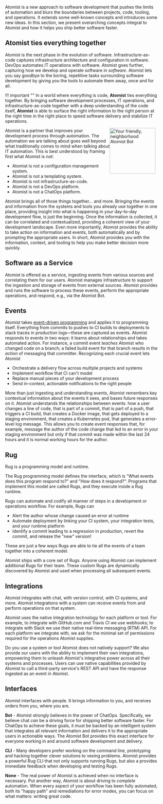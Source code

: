 Atomist is a new approach to software development that pushes the
limits of automation and blurs the boundaries between projects, code,
tooling, and operations.  It extends some well-known concepts and
introduces some new ideas.  In this section, we present overarching
concepts integral to Atomist and how it helps you ship better software
faster.

<!-- @jessitron we should have each section mirror "extends known concepts and introduces new ones" -->

## Atomist ties everything together

Atomist is the next phase in the evolution of software.
Infrastructure-as-code captures infrastructure architecture and
configuration in software.  DevOps automates IT operations with
software.  Atomist goes further, capturing how we develop and operate
software *in software*.  Atomist lets you say goodbye to the boring,
repetitive tasks surrounding software development by giving you the
tools to automate them away, once and for all.

!!! important ""
    <span class="major-point">In a world where everything is code,
    **Atomist** ties everything together.  By bringing software
    development processes, IT operations, and infrastructure-as-code
    together with a deep understanding of the code itself, **Atomist**
    is able to surface the right information to the right person at
    the right time in the right place to speed software delivery and
    stabilize IT operations.</span>

<img style="float:right; margin-top:0px; margin-left:0px; margin-right:10px; margin-bottom:10px;" src="/images/atomist-bot-color.jpg" width="150px" height="150px" alt="Your friendly, neighborhood Atomist Bot"/>

Atomist is a partner that improves your development process
through automation.  The automation we are talking about goes well
beyond what traditionally comes to mind when talking about IT
automation.  This is best understood by framing first what Atomist is _not_:

- Atomist is not a configuration management system.
- Atomist is not a templating system.  
- Atomist is not infrastructure-as-code.  
- Atomist is not a DevOps platform.  
- Atomist is not a ChatOps platform.  

Atomist brings all of those things together&hellip; and more.  Bringing the events and information from
the systems and tools you already use together in one place, providing
insight into what is happening in your day-to-day development flow, is
just the beginning.  Once the information is collected, it can be
correlated and contextualized, providing a coherent view of your
development landscape.  Even more importantly, Atomist provides the
ability to take action on information and events, both automatically
and by prompting the appropriate users.  In short, Atomist provides
you with the information, context, and tooling to help you make better
decision more quickly.

## Software as a Service

Atomist is offered as a service, ingesting events from various sources
and correlating them for our users.  Atomist manages infrastructure to
support the ingestion and storage of events from external sources.
Atomist provides and runs the software to process these events,
perform the appropriate operations, and respond, e.g., via the Atomist
Bot.

## Events

Atomist takes [event-driven programming][edp] and applies it to
programming itself.  Everything from commits to pushes to CI builds to
deployments to stack traces in production logs&mdash;these are
captured as events.  Atomist responds to events in two ways: it learns
about relationships and takes automated action.  For instance, a
commit event *teaches* Atomist who changed code on a branch; a failed
build event for that branch results in the *action* of messaging that
committer.  Recognizing each crucial event lets Atomist

-   Orchestrate a delivery flow across multiple projects and systems
-   Implement workflow that CI can't model
-   Replace manual pieces of your development process
-   Send in-context, actionable notifications to the right people

[edp]: http://wiki.c2.com/?EventDrivenProgramming

<!-- ## Event graph -->

<!-- @jessitron the model seems to be missing from this page -->

More than just ingesting and understanding events, Atomist remembers
key contextual information about the events it sees, and bases future
responses on it.  Atomist understands the relationships between
events: how a user changes a line of code, that is part of a commit,
that is part of a push, that triggers a CI build, that creates a
Docker image, that gets deployed to a staging environment, that
creates a Kubernetes pod, that generates a error-level log message.
This allows you to create event responses that, for example, message
the author of the code change that led to an error in your staging
environment but only if that commit was made within the last 24 hours
and it is normal working hours for the author.

## Rug

<!-- *That rug really tied the room together, did it not?* -->

Rug is a programming model and runtime.

The Rug programming model defines the interface, which is "What events
does this program respond to?" and "How does it respond?".  Programs
that implement this model are called Rugs, and they execute inside a
Rug runtime.

Rugs can automate and codify all manner of steps in a development or
operations workflow.  For example, Rugs can

-   Alert the author whose change caused an error at runtime
-   Automate deployment by linking your CI system, your integration
    tests, and your runtime platform
-   Identify a commit leading to a regression in production, revert
    the commit, and release the "new" version!

These are just a few ways Rugs are able to tie all the events of a
team together into a coherent model.

Atomist ships with a core set of Rugs.  Anyone using Atomist can
implement additional Rugs for their team.  These custom Rugs are
dynamically discovered by Atomist and used when processing all
subsequent events.

## Integrations

Atomist integrates with chat, with version control, with CI systems,
and more.  Atomist integrations with a system can receive events from
and perform operations on that system.

Atomist uses the native integration technology for each platform or
tool.  For example, to integrate with GitHub.com and Travis CI we use
webhooks; to integrate with Slack we use their native real-time
messaging (RTM) API.  For each platform we integrate with, we ask for
the minimal set of permissions required for the operations Atomist
supplies.

Do you use a system or tool Atomist does not natively support?  We
also provide our users with the ability to implement their own
integrations, empowering them to unleash Atomist's integrative power
across all their systems and processes.  Users can use native
capabilities provided by Atomist to call a third-party service's REST
API and have the response ingested as an event in Atomist.

## Interfaces

Atomist interfaces with people.  It brings information to you, and
receives orders from you, where you are.

**Bot** - Atomist strongly believes in the power of ChatOps.
Specifically, we believe chat *can* be a driving force for shipping
better software faster.  For ChatOps to achieve these goals, it must
be backed by an intelligent system that integrates all relevant
information and delivers it to the appropriate users in actionable
ways.  The Atomist Bot provides this exact interface for everyone
working in and around software development and delivery.

**CLI** - Many developers prefer working on the command line,
prototyping and hacking together clever solutions to vexing problems.
Atomist provides a powerful Rug CLI that not only supports running
Rugs, but also a provides immediate feedback when developing and
testing Rugs.

**None** - The real power of Atomist is achieved when no interface is
necessary.  Put another way, Atomist is about driving to *complete*
automation.  When every aspect of your workflow has been fully
automated, both its "happy path" and remediations for
error modes, you can focus on what matters: writing great code.
